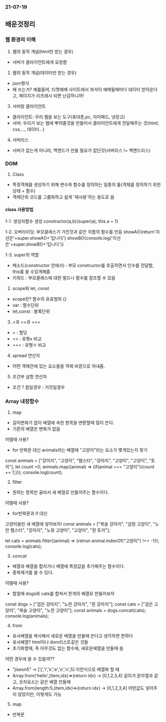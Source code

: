 ### 21-07-19
## 배운것정리

### 웹 환경의 이해
1. 웹의 동작 개념(html만 받는 경우)
- 서버가 클라이언트에게 요청함

2. 웹의 동작 개념(데이터만 받는 경우)
- json형식
- 왜 쓰는겨? 예를들어, 티켓예매 사이트에서 좌석이 예매될때마다 데이터 받아온다고, 페이지가 리프레시 되면 난감하니까!

3. 서버랑 클라이언트
- 클라이언트: 우리 웹을 보는 도구(휴대폰,pc, 아이패드, 냉장고)
- 서버: 우리가 보는 웹에 뿌려줄것을 만들어서 클라이언트에게 전달해주는 것(html, css,..., 데이터...)

4. 서버리스
- 서버가 없는게 아니라, 백엔드가 만들 필요가 없단것(서버리스 != 백엔드리스)


### DOM
1. Class
- 특정객체를 생성하기 위해 변수와 함수를 정의하는 일종의 틀(객체를 정의하기 위한 상태 + 함수)
- 객체단위 코드를 그룹화하고 쉽게 '재사용'하는 용도로 씀


#### class 사용방법
1-1. 생성자함수 생성
constructor(a,b){super(a); this.a = 1}

1-2. 오버라이딩: 부모클래스가 가진것과 같은 이름의 함수를 만듬
showA(){return'지선은'+super.showA()+'입니다'}
showB(){console.log('지선은'+super.showB()+'입니다')}

1-3. super의 역할
- 메소드(constructor 안에서) : 부모 constructor를 호출하면서 인수를 전달함, this를 쓸 수있게해줌
- 키워드 : 부모클래스에 대한 필드나 함수를 참조할 수 있음


2. scope와 let, const
- scope란? 함수의 유효범위 {}
- var : 함수단위
- let,const : 블록단위

3. =과 ==과 ===
- = : 할당
- == : 유형x 비교
- === : 유형ㅇ 비교

4. spread 연산자
- 어떤 객체안에 있는 요소들을 객체 바깥으로 꺼내줌.

5. 조건부 삼항 연산자
- 조건 ? 참일경우 : 거짓일경우



### Array 내장함수
1. map
- 길이변화가 없이 배열에 속한 항목을 변환할때 많이 쓴다.
- 기존의 배열은 변화가 없음

어떨때 사용?
- for 반복문 대신
animals라는 배열에 "고양이"라는 요소가 몇개있는지 찾기

const animals = ["강아지", "고양이", "햄스터", "강아지", "고양이", "고양이", "토끼"];
let count =0;
animals.map((animal) => {if(animal === "고양이"){count += 1;}});
console.log(count);


2. filter
- 원하는 항목만 골라서 새 배열로 만들어주는 함수이다.

어떨때 사용?
- for반복문과 if 대신

고양이들만 새 배열에 넣어보자!
const animals = ["복슬 강아지", "검정 고양이", "노란 햄스터", "강아지", "노랑 고양이", "고양이", "흰 토끼"];

let cats = animals.filter((animal) => {retrun animal.indexOf("고양이") !== -1});
console.log(cats);



3. concat
- 배열과 배열을 합치거나 배열에 특정값을 추가해주는 함수이다.
- 중복제거를 쓸 수 있다.

어떨때 사용?
- 합칠때
dogs와 cats를 합쳐서 한개의 배열로 만들어보자

const dogs = ["검은 강아지", "노란 강아지", "흰 강아지"];
const cats = ["검은 고양이", "복슬 고양이", "노란 고양이"];
const animals = dogs.concat(cats);
console.log(animals);


4. from
- 유사배열을 복사해서 새로운 배열을 만들때 쓴다고 생각하면 편하다
- 유사배열? html이나 dom리스트같은 것들
- 초기화할때, 즉 아무것도 없는 함수에, 새로운배열을 만들때 씀

어떤 경우에 쓸 수 있을까??
- "jiseon5" -> ['j','i','s','e','o','n',5] 이런식으로 배열화 할 때
- Array.from('hello',(item,idx)=>{return idx} -> [0,1,2,3,4] 길이가 문자열과 같고, 숫자요소는 같은 배열 만들때
- Array.from(length:5,(item,idx)=>{return idx} -> [0,1,2,3,4] 어떤값도 넣어주지 않았지만, 이렇게도 가능

5. map
- 반복문



